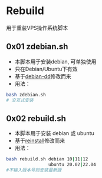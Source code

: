 # Rebuild
用于重装VPS操作系统脚本

## 0x01 zdebian.sh
- 本脚本用于安装debian, 可单独使用
- 只在Debian/Ubuntu下有效
- 基于[debian-dd](https://github.com/bihell/debian-dd)修改而来
- 用法：
```bash
bash zdebian.sh
# 交互式安装
```

## 0x02 rebuild.sh
- 本脚本用于安装 debian 或 ubuntu
- 基于[reinstall](https://github.com/bin456789/reinstall)修改而来
- 用法：
```bash
bash rebuild.sh debian 10|11|12
                ubuntu 20.02|22.04
#不输入版本号则安装最新版
```
